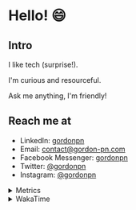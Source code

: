 # Hello! 😄

## Intro

I like tech (surprise!).

I'm curious and resourceful.

Ask me anything, I'm friendly!

## Reach me at

- LinkedIn: [gordonpn](https://www.linkedin.com/in/gordonpn/)
- Email: [contact@gordon-pn.com](mailto:contact@gordon-pn.com)
- Facebook Messenger: [gordonpn](https://www.messenger.com/t/Gordonpn)
- Twitter: [@gordonpn](https://twitter.com/Gordonpn)
- Instagram: [@gordonpn](https://www.instagram.com/gordonpn/)

<details>
  <summary>Metrics</summary>

  <img align="center" src="https://github.com/gordonpn/gordonpn/blob/master/github-metrics.svg" alt="GitHub Metrics">

</details>

<details>
  <summary>WakaTime</summary>

  <!--START_SECTION:waka-->
📊 **This Week I Spent My Time On** 

```text
💬 Programming Languages: 
Java                     9 hrs 5 mins        ██████████░░░░░░░░░░░░░░░   40.67 % 
TypeScript               7 hrs 33 mins       ████████░░░░░░░░░░░░░░░░░   33.81 % 
YAML                     1 hr 44 mins        ██░░░░░░░░░░░░░░░░░░░░░░░   07.81 % 
XML                      1 hr 3 mins         █░░░░░░░░░░░░░░░░░░░░░░░░   04.73 % 
JSON                     48 mins             █░░░░░░░░░░░░░░░░░░░░░░░░   03.59 % 

🔥 Editors: 
IntelliJ IDEA            11 hrs 4 mins       ████████████░░░░░░░░░░░░░   49.55 % 
Cursor                   7 hrs 17 mins       ████████░░░░░░░░░░░░░░░░░   32.66 % 
VS Code                  3 hrs 58 mins       ████░░░░░░░░░░░░░░░░░░░░░   17.79 % 
```


 Last Updated on 13/09/2024 10:22:55 UTC
<!--END_SECTION:waka-->
</details>
